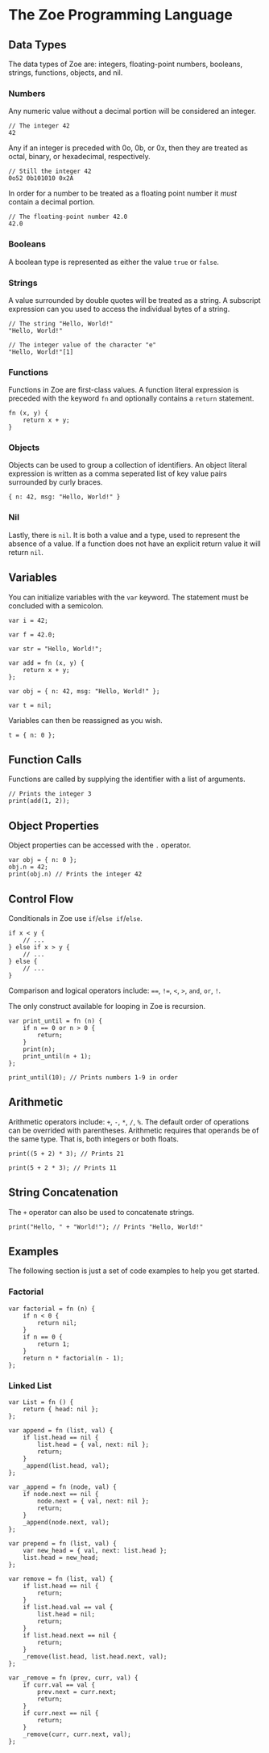 # The Zoe Programming Language

## Data Types

The data types of Zoe are: integers, floating-point numbers, booleans, strings,
functions, objects, and nil.

### Numbers

Any numeric value without a decimal portion will be considered an integer.

```
// The integer 42
42
```

Any if an integer is preceded with 0o, 0b, or 0x, then they are treated as
octal, binary, or hexadecimal, respectively.

```
// Still the integer 42
0o52 0b101010 0x2A
```

In order for a number to be treated as a floating point number it _must_ contain
a decimal portion.

```
// The floating-point number 42.0
42.0
```

### Booleans

A boolean type is represented as either the value `true` or `false`.

### Strings

A value surrounded by double quotes will be treated as a string. A subscript
expression can you used to access the individual bytes of a string.

```
// The string "Hello, World!"
"Hello, World!"

// The integer value of the character "e"
"Hello, World!"[1]
```

### Functions

Functions in Zoe are first-class values. A function literal expression is
preceded with the keyword `fn` and optionally contains a `return` statement.

```
fn (x, y) {
    return x + y;
}
```

### Objects

Objects can be used to group a collection of identifiers. An object literal
expression is written as a comma seperated list of key value pairs surrounded by
curly braces.

```
{ n: 42, msg: "Hello, World!" }
```

### Nil

Lastly, there is `nil`. It is both a value and a type, used to represent the
absence of a value. If a function does not have an explicit return value it will
return `nil`.

## Variables

You can initialize variables with the `var` keyword. The statement must be
concluded with a semicolon.

```
var i = 42;

var f = 42.0;

var str = "Hello, World!";

var add = fn (x, y) {
    return x + y;
};

var obj = { n: 42, msg: "Hello, World!" };

var t = nil;
```

Variables can then be reassigned as you wish.

```
t = { n: 0 };
```

## Function Calls

Functions are called by supplying the identifier with a list of arguments.

```
// Prints the integer 3
print(add(1, 2));
```

## Object Properties

Object properties can be accessed with the `.` operator.

```
var obj = { n: 0 };
obj.n = 42;
print(obj.n) // Prints the integer 42
```

## Control Flow

Conditionals in Zoe use `if`/`else if`/`else`.

```
if x < y {
    // ...
} else if x > y {
    // ...
} else {
    // ...
}
```

Comparison and logical operators include: `==`, `!=`, `<`, `>`, `and`, `or`,
`!`.

The only construct available for looping in Zoe is recursion.

```
var print_until = fn (n) {
    if n == 0 or n > 0 {
        return;
    }
    print(n);
    print_until(n + 1);
};

print_until(10); // Prints numbers 1-9 in order
```

## Arithmetic

Arithmetic operators include: `+`, `-`, `*`, `/`, `%`. The default order of operations can be overrided with parentheses. Arithmetic requires that operands be of the same type. That is, both integers or both floats.

```
print((5 + 2) * 3); // Prints 21

print(5 + 2 * 3); // Prints 11
```

## String Concatenation

The `+` operator can also be used to concatenate strings.

```
print("Hello, " + "World!"); // Prints "Hello, World!"
```

## Examples

The following section is just a set of code examples to help you get started.

### Factorial

```
var factorial = fn (n) {
    if n < 0 {
        return nil;
    }
    if n == 0 {
        return 1;
    }
    return n * factorial(n - 1);
};
```

### Linked List

```
var List = fn () {
    return { head: nil };
};

var append = fn (list, val) {
    if list.head == nil {
        list.head = { val, next: nil };
        return;
    }
    _append(list.head, val);
};

var _append = fn (node, val) {
    if node.next == nil {
        node.next = { val, next: nil };
        return;
    }
    _append(node.next, val);
};

var prepend = fn (list, val) {
    var new_head = { val, next: list.head };
    list.head = new_head;
};

var remove = fn (list, val) {
    if list.head == nil {
        return;
    }
    if list.head.val == val {
        list.head = nil;
        return;
    }
    if list.head.next == nil {
        return;
    }
    _remove(list.head, list.head.next, val);
};

var _remove = fn (prev, curr, val) {
    if curr.val == val {
        prev.next = curr.next;
        return;
    }
    if curr.next == nil {
        return;
    }
    _remove(curr, curr.next, val);
};
```
